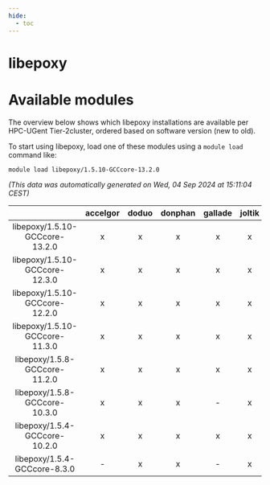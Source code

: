 ```yaml
---
hide:
  - toc
---
```


libepoxy
========

# Available modules


The overview below shows which libepoxy installations are available per HPC-UGent Tier-2cluster, ordered based on software version (new to old).

To start using libepoxy, load one of these modules using a `module load` command like:

```shell
module load libepoxy/1.5.10-GCCcore-13.2.0
```

*(This data was automatically generated on Wed, 04 Sep 2024 at 15:11:04 CEST)*  

| |accelgor|doduo|donphan|gallade|joltik|shinx|skitty|
| :---: | :---: | :---: | :---: | :---: | :---: | :---: | :---: |
|libepoxy/1.5.10-GCCcore-13.2.0|x|x|x|x|x|x|x|
|libepoxy/1.5.10-GCCcore-12.3.0|x|x|x|x|x|x|x|
|libepoxy/1.5.10-GCCcore-12.2.0|x|x|x|x|x|-|x|
|libepoxy/1.5.10-GCCcore-11.3.0|x|x|x|x|x|-|x|
|libepoxy/1.5.8-GCCcore-11.2.0|x|x|x|x|x|-|x|
|libepoxy/1.5.8-GCCcore-10.3.0|x|x|x|-|x|-|x|
|libepoxy/1.5.4-GCCcore-10.2.0|x|x|x|x|x|-|x|
|libepoxy/1.5.4-GCCcore-8.3.0|-|x|x|-|x|-|x|
